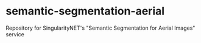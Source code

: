 # semantic-segmentation-aerial
Repository for SingularityNET's "Semantic Segmentation for Aerial Images" service
